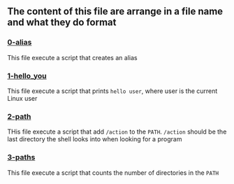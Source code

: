 ## The content of this file are arrange in a file name and what they do format

### [0-alias](0-alias)
This file execute a script that creates an alias

### [1-hello_you](1-hello_you)
This file execute a script that prints `hello user`, where user is the current Linux user

### [2-path](2-path)
THis file execute a script that add `/action` to the `PATH`. `/action` should be the last directory the shell looks into when looking for a program

### [3-paths](3-paths)
This file execute a script that counts the number of directories in the `PATH`